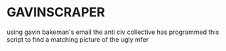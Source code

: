 # GAVINSCRAPER
using gavin bakeman's email the anti civ collective has programmed this script to find a matching picture of the ugly mfer